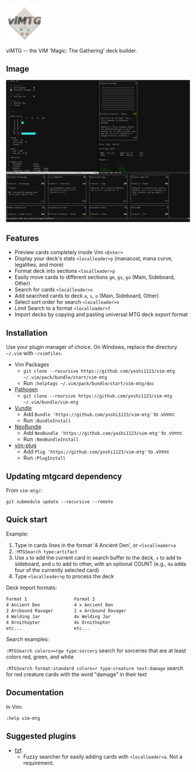 ![viMTG](./doc/vimtg_logo.png)

viMTG -- the VIM 'Magic: The Gathering' deck builder.

## Image

![vim-mtg](./doc/vim-mtg.png)

## Features

- Preview cards completely inside Vim `<Enter>`
- Display your deck's stats `<localleader>p` (manacost, mana curve,
  legalities, and more)
- Format deck into sections `<localleader>p`
- Easily move cards to different sections `gm`, `gs`, `go` (Main, Sideboard,
  Other)
- Search for cards `<localleader>s`
- Add searched cards to deck `a`, `s`, `o` (Main, Sideboard, Other)
- Select sort order for search `<localleader>o`
- Limit Search to a format `<localleader>f`
- Import decks by copying and pasting universal MTG deck export format

## Installation

<!-- TODO: add new windows commands -->

Use your plugin manager of choice. On Windows, replace the directory `~/.vim`
with `~/vimfiles`.

- Vim Packages
  - `git clone --recursive https://github.com/yoshi1123/vim-mtg ~/.vim/pack/bundle/start/vim-mtg`
  - Run `:helptags ~/.vim/pack/bundle/start/vim-mtg/doc`
- [Pathogen](https://github.com/tpope/vim-pathogen)
  - `git clone --reursive https://github.com/yoshi1123/vim-mtg ~/.vim/bundle/vim-mtg`
- [Vundle](https://github.com/gmarik/vundle)
  - Add `Bundle 'https://github.com/yoshi1123/vim-mtg'` to .vimrc
  - Run `:BundleInstall`
- [NeoBundle](https://github.com/Shougo/neobundle.vim)
  - Add `NeoBundle 'https://github.com/yoshi1123/vim-mtg'` to .vimrc
  - Run `:NeoBundleInstall`
- [vim-plug](https://github.com/junegunn/vim-plug)
  - Add `Plug 'https://github.com/yoshi1123/vim-mtg'` to .vimrc
  - Run `:PlugInstall`

<!--
NOTE: its to be included as a submodule; so its included?
## Requirements

[mtgcard](https://github.com/yoshi1123/mtgcard):
  - Command-line MTG card viewer and searcher.
-->

## Updating mtgcard dependency

From `vim-mtg/`:

    git submodule update --recursive --remote


## Quick start

Example:

1. Type in cards lines in the format '4 Ancient Den', or `<localleader>a`
2. `:MTGSearch type:artifact`
3. Use `a` to add the current card in search buffer to the deck, `s` to
   add to sideboard, and `o` to add to other, with an optional COUNT
   (e.g., `4a` adds four of the currently selected card)
4. Type `<localleader>p` to process the deck

Deck import formats:

    Format 1                  Format 2             
    4 Ancient Den             4 x Ancient Den      
    2 Arcbound Ravager        2 x Arcbound Ravager 
    4 Welding Jar             4x Welding Jar       
    4 Ornithopter             4x Ornithopter       
    etc...                    etc...               

Search examples:

`:MTGSearch colors>=rgw type:sorcery`
    search for sorceries that are at least colors red, green, and white

`:MTGSearch format:standard colors=r type:creature text:damage`
    search for red creature cards with the word "damage" in their text

## Documentation

In Vim:

    :help vim-mtg

## Suggested plugins

- [fzf](https://github.com/junegunn/fzf):
  - Fuzzy searcher for easily adding cards with `<localleader>a`. Not a
    requirement.
